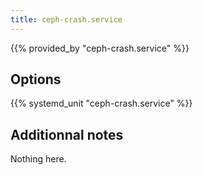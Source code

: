 ```yaml
---
title: ceph-crash.service
---
```


{{% provided_by "ceph-crash.service" %}}

## Options

{{% systemd_unit "ceph-crash.service" %}}

## Additionnal notes

Nothing here.